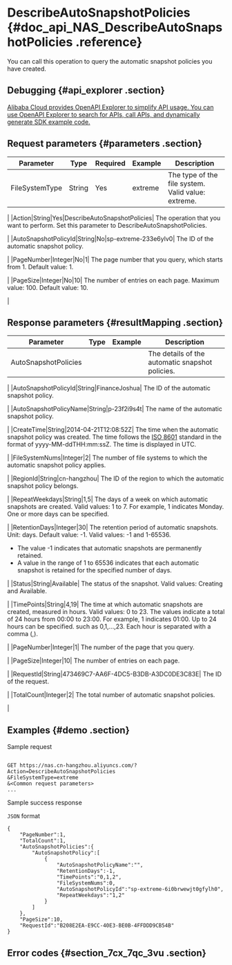 # DescribeAutoSnapshotPolicies {#doc_api_NAS_DescribeAutoSnapshotPolicies .reference}

You can call this operation to query the automatic snapshot policies you have created.

## Debugging {#api_explorer .section}

[Alibaba Cloud provides OpenAPI Explorer to simplify API usage. You can use OpenAPI Explorer to search for APIs, call APIs, and dynamically generate SDK example code.](https://api.aliyun.com/#product=NAS&api=DescribeAutoSnapshotPolicies&type=RPC&version=2017-06-26)

## Request parameters {#parameters .section}

|Parameter|Type|Required|Example|Description|
|---------|----|--------|-------|-----------|
|FileSystemType|String|Yes|extreme| The type of the file system. Valid value: extreme.

 |
|Action|String|Yes|DescribeAutoSnapshotPolicies| The operation that you want to perform. Set this parameter to DescribeAutoSnapshotPolicies.

 |
|AutoSnapshotPolicyId|String|No|sp-extreme-233e6ylv0| The ID of the automatic snapshot policy.

 |
|PageNumber|Integer|No|1| The page number that you query, which starts from 1. Default value: 1.

 |
|PageSize|Integer|No|10| The number of entries on each page. Maximum value: 100. Default value: 10.

 |

## Response parameters {#resultMapping .section}

|Parameter|Type|Example|Description|
|---------|----|-------|-----------|
|AutoSnapshotPolicies| | | The details of the automatic snapshot policies.

 |
|AutoSnapshotPolicyId|String|FinanceJoshua| The ID of the automatic snapshot policy.

 |
|AutoSnapshotPolicyName|String|p-23f2i9s4t| The name of the automatic snapshot policy.

 |
|CreateTime|String|2014-04-21T12:08:52Z| The time when the automatic snapshot policy was created. The time follows the [ISO 8601](https://help.aliyun.com/document_detail/25696.html) standard in the format of yyyy-MM-ddTHH:mm:ssZ. The time is displayed in UTC.

 |
|FileSystemNums|Integer|2| The number of file systems to which the automatic snapshot policy applies.

 |
|RegionId|String|cn-hangzhou| The ID of the region to which the automatic snapshot policy belongs.

 |
|RepeatWeekdays|String|1,5| The days of a week on which automatic snapshots are created. Valid values: 1 to 7. For example, 1 indicates Monday. One or more days can be specified.

 |
|RetentionDays|Integer|30| The retention period of automatic snapshots. Unit: days. Default value: -1. Valid values: -1 and 1-65536.

-   The value -1 indicates that automatic snapshots are permanently retained.
-   A value in the range of 1 to 65536 indicates that each automatic snapshot is retained for the specified number of days.

 |
|Status|String|Available| The status of the snapshot. Valid values: Creating and Available.

 |
|TimePoints|String|4,19| The time at which automatic snapshots are created, measured in hours. Valid values: 0 to 23. The values indicate a total of 24 hours from 00:00 to 23:00. For example, 1 indicates 01:00. Up to 24 hours can be specified. such as 0,1,...,23. Each hour is separated with a comma \(,\).

 |
|PageNumber|Integer|1| The number of the page that you query.

 |
|PageSize|Integer|10| The number of entries on each page.

 |
|RequestId|String|473469C7-AA6F-4DC5-B3DB-A3DC0DE3C83E| The ID of the request.

 |
|TotalCount|Integer|2| The total number of automatic snapshot policies.

 |

## Examples {#demo .section}

Sample request

``` {#request_demo}

GET https://nas.cn-hangzhou.aliyuncs.com/?Action=DescribeAutoSnapshotPolicies
&FileSystemType=extreme
&<Common request parameters>
...

```

Sample success response

`JSON` format

``` {#json_return_success_demo}
{
	"PageNumber":1,
	"TotalCount":1,
	"AutoSnapshotPolicies":{
		"AutoSnapshotPolicy":[
			{
				"AutoSnapshotPolicyName":"",
				"RetentionDays":-1,
				"TimePoints":"0,1,2",
				"FileSystemNums":0,
				"AutoSnapshotPolicyId":"sp-extreme-6i0brwewjt0gfylh0",
				"RepeatWeekdays":"1,2"
			}
		]
	},
	"PageSize":10,
	"RequestId":"B208E2EA-E9CC-40E3-BE0B-4FFDDD9CB54B"
}
```

## Error codes {#section_7cx_7qc_3vu .section}

